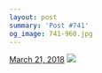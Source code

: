 ```yaml
---
layout: post
summary: 'Post #741'
og_image: 741-960.jpg
---
```


<p>
  <time>
    <a href="/741">March 21, 2018</a>
  </time>
  <a href="/741">
    <img src="{{ site.assets_url }}/741-480.jpg" srcset="{{ site.assets_url }}/741-240.jpg 240w, {{ site.assets_url }}/741-480.jpg 480w, {{ site.assets_url }}/741-720.jpg 720w, {{ site.assets_url }}/741-960.jpg 960w" sizes="(min-width: 700px) 50vw, calc(100vw - 2rem)" />
  </a>
</p>
